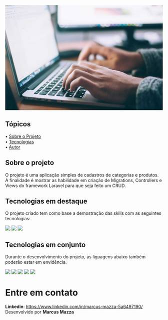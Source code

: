 <div align="center">
  <img src="imagens/cadastro-categorias.jpg">
</div>

## Tópicos

<div>
 • <a href="#-sobre-o-projeto">Sobre o Projeto</a> </br>
 • <a href="#-tecnologias">Tecnologias</a> </br>
 • <a href="#-autor">Autor</a> </br>
</div>

## Sobre o projeto

O projeto é uma aplicação simples de cadastros de categorias e produtos. A finalidade é mostrar as habilidade em criação de Migrations, Controllers e Views do framework Laravel para que seja feito um CRUD.

## Tecnologias em destaque
O projeto criado tem como base a demostração das skills com as seguintes tecnologias:
<div>
  <!-- PHP puro -->
  <img src="https://img.shields.io/badge/PHP-777BB4?style=for-the-badge&logo=php&logoColor=white">
  <!-- PHP - Laravel -->
  <img src="https://img.shields.io/badge/Laravel-FF2D20?style=for-the-badge&logo=laravel&logoColor=white">
  <!-- mySQL -->
  <img src="https://img.shields.io/badge/MySQL-005C84?style=for-the-badge&logo=mysql&logoColor=white">
</div>


## Tecnologias em conjunto
Durante o desenvolvimento do projeto, as liguagens abaixo também poderão estar em envidência.
<div>
  <!-- HTML 5 -->
  <img src="https://img.shields.io/badge/HTML5-E34F26?style=for-the-badge&logo=html5&logoColor=white">
  <!-- CSS3 -->
  <img src="https://img.shields.io/badge/CSS3-1572B6?style=for-the-badge&logo=css3&logoColor=white">
  <!-- Bootstrap -->
  <img src="https://img.shields.io/badge/Bootstrap-563D7C?style=for-the-badge&logo=bootstrap&logoColor=white">  
  <!-- javascript puro -->
  <img src="https://img.shields.io/badge/JavaScript-F7DF1E?style=for-the-badge&logo=javascript&logoColor=black">
  <!-- javascript - jQUery -->
  <img src="https://img.shields.io/badge/jQuery-0769AD?style=for-the-badge&logo=jquery&logoColor=white">
</div>

# Entre em contato

**Linkedin**: https://www.linkedin.com/in/marcus-mazza-5a6497190/
Desenvolvido por **Marcus Mazza**

